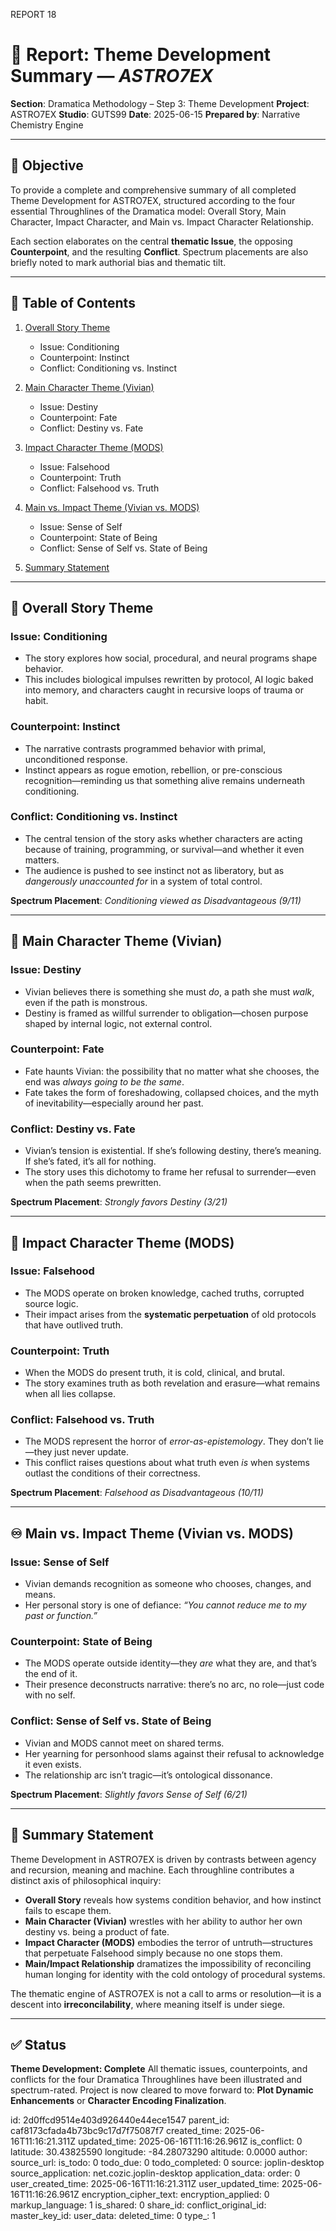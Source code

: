 REPORT 18

# 📘 Report: Theme Development Summary — *ASTRO7EX*

**Section**: Dramatica Methodology – Step 3: Theme Development
**Project**: ASTRO7EX
**Studio**: GUTS99
**Date**: 2025-06-15
**Prepared by**: Narrative Chemistry Engine

---

## 🎯 Objective

To provide a complete and comprehensive summary of all completed Theme Development for ASTRO7EX, structured according to the four essential Throughlines of the Dramatica model: Overall Story, Main Character, Impact Character, and Main vs. Impact Character Relationship.

Each section elaborates on the central **thematic Issue**, the opposing **Counterpoint**, and the resulting **Conflict**. Spectrum placements are also briefly noted to mark authorial bias and thematic tilt.

---

## 📓 Table of Contents

1. [Overall Story Theme](#overall-story-theme)

   * Issue: Conditioning
   * Counterpoint: Instinct
   * Conflict: Conditioning vs. Instinct
2. [Main Character Theme (Vivian)](#main-character-theme-vivian)

   * Issue: Destiny
   * Counterpoint: Fate
   * Conflict: Destiny vs. Fate
3. [Impact Character Theme (MODS)](#impact-character-theme-mods)

   * Issue: Falsehood
   * Counterpoint: Truth
   * Conflict: Falsehood vs. Truth
4. [Main vs. Impact Theme (Vivian vs. MODS)](#main-vs-impact-theme-vivian-vs-mods)

   * Issue: Sense of Self
   * Counterpoint: State of Being
   * Conflict: Sense of Self vs. State of Being
5. [Summary Statement](#summary-statement)

---

## 🧱 Overall Story Theme

### **Issue**: **Conditioning**

* The story explores how social, procedural, and neural programs shape behavior.
* This includes biological impulses rewritten by protocol, AI logic baked into memory, and characters caught in recursive loops of trauma or habit.

### **Counterpoint**: **Instinct**

* The narrative contrasts programmed behavior with primal, unconditioned response.
* Instinct appears as rogue emotion, rebellion, or pre-conscious recognition—reminding us that something alive remains underneath conditioning.

### **Conflict**: **Conditioning vs. Instinct**

* The central tension of the story asks whether characters are acting because of training, programming, or survival—and whether it even matters.
* The audience is pushed to see instinct not as liberatory, but as *dangerously unaccounted for* in a system of total control.

**Spectrum Placement**: *Conditioning viewed as Disadvantageous (9/11)*

---

## 👤 Main Character Theme (Vivian)

### **Issue**: **Destiny**

* Vivian believes there is something she must *do*, a path she must *walk*, even if the path is monstrous.
* Destiny is framed as willful surrender to obligation—chosen purpose shaped by internal logic, not external control.

### **Counterpoint**: **Fate**

* Fate haunts Vivian: the possibility that no matter what she chooses, the end was *always going to be the same*.
* Fate takes the form of foreshadowing, collapsed choices, and the myth of inevitability—especially around her past.

### **Conflict**: **Destiny vs. Fate**

* Vivian’s tension is existential. If she’s following destiny, there’s meaning. If she’s fated, it’s all for nothing.
* The story uses this dichotomy to frame her refusal to surrender—even when the path seems prewritten.

**Spectrum Placement**: *Strongly favors Destiny (3/21)*

---

## 🧾 Impact Character Theme (MODS)

### **Issue**: **Falsehood**

* The MODS operate on broken knowledge, cached truths, corrupted source logic.
* Their impact arises from the **systematic perpetuation** of old protocols that have outlived truth.

### **Counterpoint**: **Truth**

* When the MODS do present truth, it is cold, clinical, and brutal.
* The story examines truth as both revelation and erasure—what remains when all lies collapse.

### **Conflict**: **Falsehood vs. Truth**

* The MODS represent the horror of *error-as-epistemology*. They don’t lie—they just never update.
* This conflict raises questions about what truth even *is* when systems outlast the conditions of their correctness.

**Spectrum Placement**: *Falsehood as Disadvantageous (10/11)*

---

## ♾ Main vs. Impact Theme (Vivian vs. MODS)

### **Issue**: **Sense of Self**

* Vivian demands recognition as someone who chooses, changes, and means.
* Her personal story is one of defiance: *“You cannot reduce me to my past or function.”*

### **Counterpoint**: **State of Being**

* The MODS operate outside identity—they *are* what they are, and that’s the end of it.
* Their presence deconstructs narrative: there’s no arc, no role—just code with no self.

### **Conflict**: **Sense of Self vs. State of Being**

* Vivian and MODS cannot meet on shared terms.
* Her yearning for personhood slams against their refusal to acknowledge it even exists.
* The relationship arc isn’t tragic—it’s ontological dissonance.

**Spectrum Placement**: *Slightly favors Sense of Self (6/21)*

---

## 🧠 Summary Statement

Theme Development in ASTRO7EX is driven by contrasts between agency and recursion, meaning and machine. Each throughline contributes a distinct axis of philosophical inquiry:

* **Overall Story** reveals how systems condition behavior, and how instinct fails to escape them.
* **Main Character (Vivian)** wrestles with her ability to author her own destiny vs. being a product of fate.
* **Impact Character (MODS)** embodies the terror of untruth—structures that perpetuate Falsehood simply because no one stops them.
* **Main/Impact Relationship** dramatizes the impossibility of reconciling human longing for identity with the cold ontology of procedural systems.

The thematic engine of ASTRO7EX is not a call to arms or resolution—it is a descent into **irreconcilability**, where meaning itself is under siege.

---

## ✅ Status

**Theme Development: Complete**
All thematic issues, counterpoints, and conflicts for the four Dramatica Throughlines have been illustrated and spectrum-rated.
Project is now cleared to move forward to: **Plot Dynamic Enhancements** or **Character Encoding Finalization**.


id: 2d0ffcd9514e403d926440e44ece1547
parent_id: caf8173cfada4b73bc9c17d7f75087f7
created_time: 2025-06-16T11:16:21.311Z
updated_time: 2025-06-16T11:16:26.961Z
is_conflict: 0
latitude: 30.43825590
longitude: -84.28073290
altitude: 0.0000
author: 
source_url: 
is_todo: 0
todo_due: 0
todo_completed: 0
source: joplin-desktop
source_application: net.cozic.joplin-desktop
application_data: 
order: 0
user_created_time: 2025-06-16T11:16:21.311Z
user_updated_time: 2025-06-16T11:16:26.961Z
encryption_cipher_text: 
encryption_applied: 0
markup_language: 1
is_shared: 0
share_id: 
conflict_original_id: 
master_key_id: 
user_data: 
deleted_time: 0
type_: 1